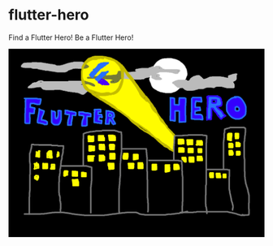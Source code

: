 # flutter-hero
Find a Flutter Hero! Be a Flutter Hero!

![logo](https://raw.githubusercontent.com/tomgilder/flutter-hero/master/readme_logo.png)
